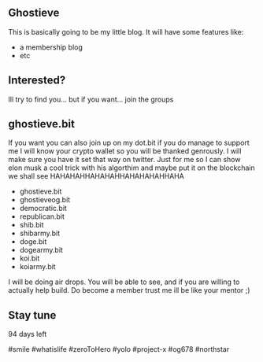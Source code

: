 ## Ghostieve

This is basically going to be my little blog. It will have some features like:

- a membership blog
- etc

## Interested?

Ill try to find you... but if you want... join the groups

## ghostieve.bit

If you want you can also join up on my dot.bit if you do manage to support me I will know your crypto wallet so you will be thanked genrously. I will make sure you have it set that way on twitter. Just for me so I can show elon musk a cool trick with his algorthim and maybe put it on the blockchain we shall see HAHAHAHHAHAHAHHAHAHAHAHHAHA

- ghostieve.bit
- ghostieveog.bit
- democratic.bit
- republican.bit
- shib.bit
- shibarmy.bit
- doge.bit
- dogearmy.bit
- koi.bit
- koiarmy.bit

I will be doing air drops. You will be able to see, and if you are willing to actually help build. Do become a member trust me ill be like your mentor ;)

## Stay tune

94 days left

#smile #whatislife #zeroToHero #yolo #project-x #og678 #northstar
